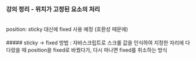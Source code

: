 ### 강의 정리 - 위치가 고정된 요소의 처리

<br />
position: sticky 대신에 fixed 사용 예정 (호환성 때문에)
<br />
<br />
##### sticky -> fixed 방법 :  
 자바스크립트로 스크롤 값을 인식하여 지정한 자리에 다다랐을 때 position을 fixed로 바꿨다가, 다시 떠나면 fixed를 취소하는 방식
